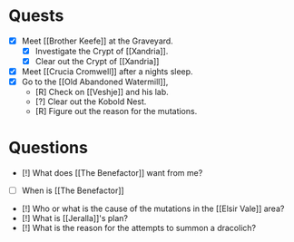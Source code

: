 # Quests

- [X] Meet [[Brother Keefe]] at the Graveyard.
	- [X] Investigate the Crypt of [[Xandria]].
	- [X] Clear out the Crypt of [[Xandria]]

- [X] Meet [[Crucia Cromwell]] after a nights sleep.
- [X] Go to the [[Old Abandoned Watermill]], 
	- [R] Check on [[Veshje]] and his lab.
	- [?] Clear out the Kobold Nest.
	- [R] Figure out the reason for the mutations.

# Questions

- [!] What does [[The Benefactor]] want from me?
- [ ] When is [[The Benefactor]] 
- [!] Who or what is the cause of the mutations in the [[Elsir Vale]] area?
- [!] What is [[Jeralla]]'s plan?
- [!] What is the reason for the attempts to summon a dracolich?